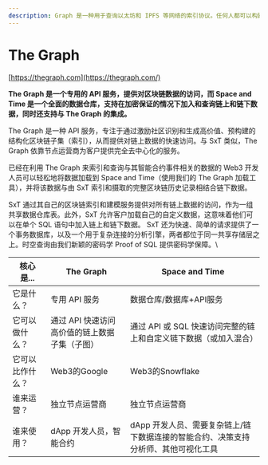 ```yaml
---
description: Graph 是一种用于查询以太坊和 IPFS 等网络的索引协议。任何人都可以构建和发布称为子图的开放 API，使数据易于访问。
---
```


# The Graph

[https://thegraph.com](https://thegraph.com/)

**The Graph 是一个专用的 API 服务，提供对区块链数据的访问，而 Space and Time 是一个全面的数据仓库，支持在加密保证的情况下加入和查询链上和链下数据，同时还支持与 The Graph 的集成。**

The Graph 是一种 API 服务，专注于通过激励社区识别和生成高价值、预构建的结构化区块链子集（索引），从而提供对链上数据的快速访问。与 SxT 类似，The Graph 依靠节点运营商为客户提供完全去中心化的服务。

已经在利用 The Graph 来索引和查询与其智能合约事件相关的数据的 Web3 开发人员可以轻松地将数据加载到 Space and Time（使用我们的 The Graph 加载工具），并将该数据与由 SxT 索引和摄取的完整区块链历史记录相结合链下数据。

SxT 通过其自己的区块链索引和建模服务提供对所有链上数据的访问，作为一组共享数据仓库表。此外，SxT 允许客户加载自己的自定义数据，这意味着他们可以在单个 SQL 语句中加入链上和链下数据。 SxT 还为快速、简单的请求提供了一个事务数据库，以及一个用于复杂连接的分析引擎，两者都位于同一共享存储层之上。时空查询由我们新颖的密码学 Proof of SQL 提供密码学保障。\


| 核心是...   | The Graph                 | Space and Time                               |
| -------- | ------------------------- | -------------------------------------------- |
| 它是什么？    | 专用 API 服务                 | 数据仓库/数据库+API服务                               |
| 它可以做什么？  | 通过 API 快速访问高价值的链上数据子集（子图） | 通过 API 或 SQL 快速访问完整的链上和自定义链下数据（或加入混合）        |
| 它可以比作什么？ | Web3的Google               | Web3的Snowflake                               |
| 谁来运营？    | 独立节点运营商                   | 独立节点运营商                                      |
| 谁来使用？    | dApp 开发人员，智能合约            | dApp 开发人员、需要复杂链上/链下数据连接的智能合约、决策支持分析师、其他可视化工具 |

